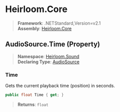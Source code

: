 # Heirloom.Core

> **Framework**: .NETStandard,Version=v2.1  
> **Assembly**: [Heirloom.Core][0]

## AudioSource.Time (Property)

> **Namespace**: [Heirloom.Sound][0]  
> **Declaring Type**: [AudioSource][1]

### Time

Gets the current playback time (position) in seconds.

```cs
public float Time { get; }
```

> **Returns**: `float`

[0]: ../../../Heirloom.Core.md
[1]: ../AudioSource.md
